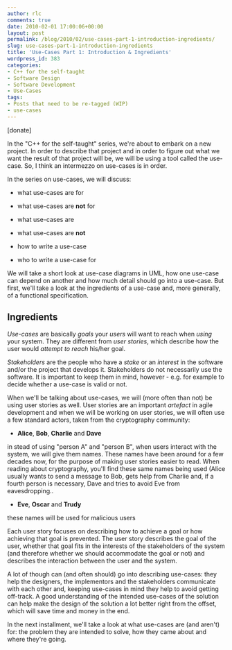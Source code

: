 ```yaml
---
author: rlc
comments: true
date: 2010-02-01 17:00:06+00:00
layout: post
permalink: /blog/2010/02/use-cases-part-1-introduction-ingredients/
slug: use-cases-part-1-introduction-ingredients
title: 'Use-Cases Part 1: Introduction & Ingredients'
wordpress_id: 383
categories:
- C++ for the self-taught
- Software Design
- Software Development
- Use-Cases
tags:
- Posts that need to be re-tagged (WIP)
- use-cases
---
```


[donate]

In the "C++ for the self-taught" series, we're about to embark on a new project. In order to describe that project and in order to figure out what we want the result of that project will be, we will be using a tool called the use-case. So, I think an intermezzo on use-cases is in order.
<!--more-->
In the series on use-cases, we will discuss:



	
  * what use-cases are for

	
  * what use-cases are **not** for

	
  * what use-cases are

	
  * what use-cases are **not**

	
  * how to write a use-case

	
  * who to write a use-case for



We will take a short look at use-case diagrams in UML, how one use-case can depend on another and how much detail should go into a use-case. But first, we'll take a look at the ingredients of a use-case and, more generally, of a functional specification.



## Ingredients


_Use-cases_ are basically _goals_ your _users_ will want to reach when _using_ your system. They are different from _user stories_, which describe how the user would _attempt to reach_ his/her goal.

_Stakeholders_ are the people who have a _stake_ or an _interest_ in the software and/or the project that develops it. Stakeholders do not necessarily use the software. It is important to keep them in mind, however - e.g. for example to decide whether a use-case is valid or not.

When we'll be talking about use-cases, we will (more often than not) be using user stories as well. User stories are an important _artefact_ in agile development and when we will be working on user stories, we will often use a few standard actors, taken from the cryptography community:



	
  * **Alice**, **Bob**, **Charlie** and **Dave**  

in stead of using "person A" and "person B", when users interact with the system, we will give them names. These names have been around for a few decades now, for the purpose of making user stories easier to read. When reading about cryptography, you'll find these same names being used (Alice usually wants to send a message to Bob, gets help from Charlie and, if a fourth person is necessary, Dave and tries to avoid Eve from eavesdropping..

	
  * **Eve**, **Oscar** and **Trudy**  

these names will be used for malicious users



Each user story focuses on describing how to achieve a goal or how achieving that goal is prevented. The user story describes the goal of the user, whether that goal fits in the interests of the stakeholders of the system (and therefore whether we should accommodate the goal or not) and describes the interaction between the user and the system.

A lot of though can (and often should) go into describing use-cases: they help the designers, the implementors and the stakeholders communicate with each other and, keeping use-cases in mind they help to avoid getting off-track. A good understanding of the intended use-cases of the solution can help make the design of the solution a lot better right from the offset, which will save time and money in the end.

In the next installment, we'll take a look at what use-cases are (and aren't) for: the problem they are intended to solve, how they came about and where they're going.
